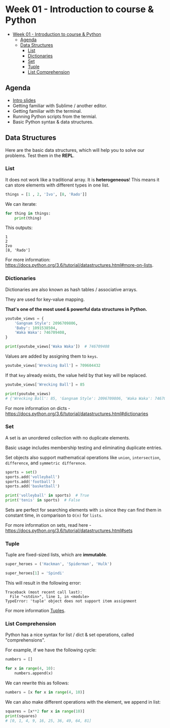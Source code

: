 # Week 01 - Introduction to course & Python

- [Week 01 - Introduction to course & Python](#week-01---introduction-to-course--python)
    - [Agenda](#agenda)
    - [Data Structures ](#data-structures-)
        - [List](#list)
        - [Dictionaries](#dictionaries)
        - [Set](#set)
        - [Tuple](#tuple)
        - [List Comprehension](#list-comprehension)

## Agenda

* [Intro slides](https://docs.google.com/presentation/d/1hTm1nJPD8oUXKKlOLr0vrJsyCrctjsURXWz9iRl_Y3c/edit?usp=sharing)
* Getting familiar with Sublime / another editor.
* Getting familiar with the terminal.
* Running Python scripts from the termial.
* Basic Python syntax & data structures.

## Data Structures 

Here are the basic data structures, which will help you to solve our problems. Test them in the **REPL**.

### List

It does not work like a traditional array. It is **heterogeneous**! This means it can store elements with different types in one list. 


```python
things = [1 , 2, 'Ivo', [8, 'Rado']]
```

We can iterate:

```python
for thing in things:
    print(thing)
```

This outputs:

```
1
2
Ivo
[8, 'Rado']
```

For more information: https://docs.python.org/3.6/tutorial/datastructures.html#more-on-lists.

### Dictionaries

Dictionaries are also known as hash tables / associative arrays.

They are used for key-value mapping.

**That's one of the most used & powerful data structures in Python.**

```python
youtube_views = {
    'Gangnam Style': 2096709806,
    'Baby': 1091538504,
    'Waka Waka': 746709408,
}

print(youtube_views['Waka Waka'])  # 746709408
```

Values are added by assigning them to `keys`.

```python
youtube_views['Wrecking Ball'] = 709604432
```

If that `key` already exists, the value held by that key will be replaced.

```python
youtube_views['Wrecking Ball'] = 85

print(youtube_views)
# {'Wrecking Ball': 85, 'Gangnam Style': 2096709806, 'Waka Waka': 746709408, 'Baby': 1091538504}
```

For more information on dicts - <https://docs.python.org/3.6/tutorial/datastructures.html#dictionaries>

### Set

A set is an unordered collection with no duplicate elements.

Basic usage includes membership testing and eliminating duplicate entries.

Set objects also support mathematical operations like `union`, `intersection`, `difference`, and `symmetric difference`.

```python
sports = set()
sports.add('volleyball')
sports.add('football')
sports.add('basketball')

print('volleyball' in sports)  # True
print('tenis' in sports)  # False
```

Sets are perfect for searching elements with `in` since they can find them in constant time, in comparison to `O(n)` for `lists`.

For more information on sets, read here - <https://docs.python.org/3.6/tutorial/datastructures.html#sets>

### Tuple

Tuple are fixed-sized lists, which are **immutable**.


```python
super_heroes = ('Hackman', 'Spiderman', 'Hulk')

super_heroes[1] = 'Spindi'
```

This will result in the following error:

```
Traceback (most recent call last):
  File "<stdin>", line 1, in <module>
TypeError: 'tuple' object does not support item assignment
```

For more information [Tuples](https://docs.python.org/3.6/tutorial/datastructures.html#tuples-and-sequences).

### List Comprehension

Python has a nice syntax for list / dict & set operations, called "comprehensions".

For example, if we have the following cycle:

```python
numbers = []

for x in range(4, 10):
    numbers.append(x)
```

We can rewrite this as follows:

```python
numbers = [x for x in range(4, 10)]
```

We can also make different operations with the element, we append in list:

```python
squares = [x**2 for x in range(10)]
print(squares)
# [0, 1, 4, 9, 16, 25, 36, 49, 64, 81]
```
